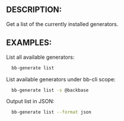 ## DESCRIPTION:

Get a list of the currently installed generators.

## EXAMPLES:

List all available generators:

```bash
  bb-generate list
```

List available generators under bb-cli scope:

```bash
  bb-generate list -s @backbase
```

Output list in JSON:

```bash
  bb-generate list --format json
```
